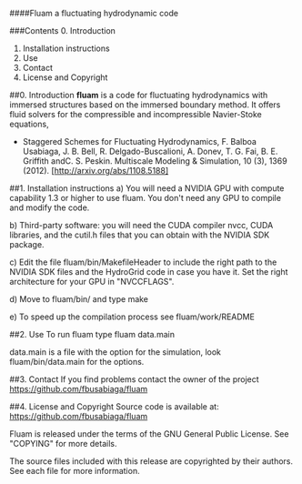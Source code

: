 ####Fluam a fluctuating hydrodynamic code

###Contents
0. Introduction
1. Installation instructions
2. Use
3. Contact
4. License and Copyright


##0. Introduction
**fluam** is a code for fluctuating hydrodynamics with immersed structures based
on the immersed boundary method. It offers fluid solvers for the compressible and
incompressible Navier-Stoke equations,
* Staggered Schemes for Fluctuating Hydrodynamics, F. Balboa Usabiaga, J. B. Bell, R. Delgado-Buscalioni, A. Donev, T. G. Fai, B. E. Griffith andC. S. Peskin. Multiscale Modeling & Simulation, 10 (3), 1369 (2012). [http://arxiv.org/abs/1108.5188]
 

##1. Installation instructions
a) You will need a NVIDIA GPU with compute capability 1.3
or higher to use fluam. You don't need any GPU to compile 
and modify the code.

b) Third-party software: you will need the CUDA compiler
nvcc, CUDA libraries, and the cutil.h files that you can obtain
with the NVIDIA SDK package.

c) Edit the file fluam/bin/MakefileHeader
to include the right path to the NVIDIA SDK files
and the HydroGrid code in case you have it. 
Set the right architecture for your GPU in 
"NVCCFLAGS".

d) Move to fluam/bin/ and type 
make

e) To speed up the compilation process see fluam/work/README

##2. Use
To run fluam type
fluam data.main

data.main is a file with the option for the simulation, look
fluam/bin/data.main for the options.


##3. Contact
If you find problems contact the owner of the project
https://github.com/fbusabiaga/fluam


##4. License and Copyright
Source code is available at: https://github.com/fbusabiaga/fluam

Fluam is released under the terms of the GNU General Public License. See
"COPYING" for more details.

The source files included with this release are copyrighted by their
authors. See each file for more information.


